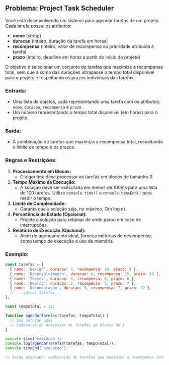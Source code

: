 ## Problema: Project Task Scheduler

Você está desenvolvendo um sistema para agendar tarefas de um projeto. Cada tarefa possui os atributos:
- **nome** (string)
- **duracao** (inteiro, duração da tarefa em horas)
- **recompensa** (inteiro, valor de recompensa ou prioridade atribuída à tarefa)
- **prazo** (inteiro, deadline em horas a partir do início do projeto)

O objetivo é selecionar um conjunto de tarefas que maximize a recompensa total, sem que a soma das durações ultrapasse o tempo total disponível para o projeto e respeitando os prazos individuais das tarefas.

### Entrada:
- Uma lista de objetos, cada representando uma tarefa com os atributos: `nome`, `duracao`, `recompensa` e `prazo`.
- Um número representando o tempo total disponível (em horas) para o projeto.

### Saída:
- A combinação de tarefas que maximiza a recompensa total, respeitando o limite de tempo e os prazos.

### Regras e Restrições:
1. **Processamento em Blocos:**
   - O algoritmo deve processar as tarefas em blocos de tamanho 3.
2. **Tempo Máximo de Execução:**
   - A solução deve ser executada em menos de 100ms para uma lista de 100 tarefas. Utilize `console.time()` e `console.timeEnd()` para medir o tempo.
3. **Limite de Complexidade:**
   - Garanta que a solução seja, no máximo, O(n log n).
4. **Persistência de Estado (Opcional):**
   - Projete a solução para retomar de onde parou em caso de interrupções.
5. **Relatório de Execução (Opcional):**
   - Além do agendamento ideal, forneça métricas de desempenho, como tempo de execução e uso de memória.

### Exemplo:
```javascript
const tarefas = [
  { nome: 'Design', duracao: 4, recompensa: 10, prazo: 8 },
  { nome: 'Desenvolvimento', duracao: 6, recompensa: 15, prazo: 10 },
  { nome: 'Testes', duracao: 3, recompensa: 8, prazo: 6 },
  { nome: 'Deploy', duracao: 2, recompensa: 5, prazo: 7 },
  { nome: 'Documentação', duracao: 5, recompensa: 7, prazo: 12 },
  // ...outras tarefas...
];

const tempoTotal = 12;

function agendarTarefas(tarefas, tempoTotal) {
  // Sua solução aqui
  // Lembre-se de processar as tarefas em blocos de 3
}

console.time('execucao');
console.log(agendarTarefas(tarefas, tempoTotal));
console.timeEnd('execucao');

// Saída esperada: combinação de tarefas que maximiza a recompensa total dentro do tempo disponível e respeita os prazos
``` 